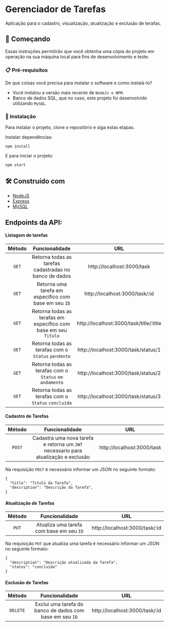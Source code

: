# Gerenciador de Tarefas

Aplicação para o cadastro, visualização, atualização e exclusão de terafas.

## 🚀 Começando

Essas instruções permitirão que você obtenha uma cópia do projeto em operação na sua máquina local para fins de desenvolvimento e teste.

### 📋 Pré-requisitos

De que coisas você precisa para instalar o software e como instalá-lo?

- Você instalou a versão mais recente de `NodeJs e NPM`.
- Banco de dados SQL, que no caso, este projeto foi desenvolvido utilizando `MySQL`.

### 🔧 Instalação

Para instalar o projeto, clone o repositório e siga estas etapas.

Instalar dependências:

```
npm install
```

E para iniciar o projeto:

```
npm start
```

## 🛠️ Construído com

* [NodeJS](https://nodejs.org/en/docs)
* [Express](https://expressjs.com/en/5x/api.html)
* [MySQL](https://dev.mysql.com/doc/)

## Endpoints da API:

#### Listagem de tarefas

|Método |Funcionalidade                                                                     |URL                                          |
|:-----:|:---------------------------------------------------------------------------------:|:-------------------------------------------:|
|`GET`  |Retorna todas as tarefas cadastradas no banco de dados                             |http://localhost:3000/task                   |
|`GET`  |Retorna uma tarefa em específico com base em seu `ID`                              |http://localhost:3000/task/:id               |
|`GET`  |Retorna todas as terafas em específico com base em seu `Titulo`                    |http://localhost:3000/task/title/:title      |
|`GET`  |Retorna todas as terafas com o `Status` `pendente`                                 |http://localhost:3000/task/status/1          |
|`GET`  |Retorna todas as terafas com o `Status` `em andamento`                             |http://localhost:3000/task/status/2          |
|`GET`  |Retorna todas as terafas com o `Status` `concluída`                                |http://localhost:3000/task/status/3          |

#### Cadastro de Tarefas

|Método |Funcionalidade                                                                    |URL                                           |
|:-----:|:--------------------------------------------------------------------------------:|:--------------------------------------------:|
|`POST` |Cadastra uma nova tarefa e retorna um `JWT` necessario para atualização e exclusão|http://localhost:3000/task                    |


Na requisição `POST` é necessário informar um JSON no seguinte formato:

```
{
  "title": "Titulo da Tarefa",
  "description": "Descrição da Tarefa",
}
```

#### Atualização de Tarefas

|Método |Funcionalidade                                                                    |URL                                           |
|:-----:|:--------------------------------------------------------------------------------:|:--------------------------------------------:|
|`PUT`  |Atualiza uma tarefa com base em seu `ID`                                          |http://localhost:3000/task/:id                |


Na requisição `PUT` que atualiza uma tarefa é necessário informar um JSON no seguinte formato:

```
{
  "description": "Descrição atualizada da Tarefa",
  "status": "concluída"
}
```

#### Exclusão de Tarefas

|Método |Funcionalidade                                                                    |URL                                           |
|:-----:|:--------------------------------------------------------------------------------:|:--------------------------------------------:|
|`DELETE`|Exclui uma tarefa do banco de dados com base em seu `ID`                         |http://localhost:3000/task/:id                |


<br>
<br>
